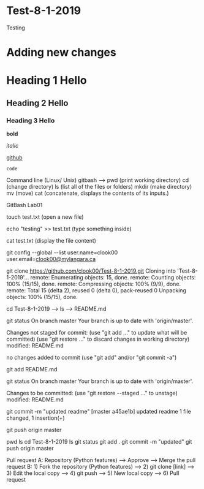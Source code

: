 # Test-8-1-2019
Testing
# Adding new changes
# Heading 1 Hello
## Heading 2 Hello
### Heading 3 Hello

**bold**

*italic*

[github](https://github.com/)

```
code
```
Command line (Linux/ Unix)
gitbash --> pwd (print working directory)
cd (change directory)
ls (list all of the files or folders)
mkdir (make directory)
mv (move)
cat (concatenate, displays the contents of its inputs.)


GitBash Lab01

touch test.txt (open a new file)

echo "testing" >> test.txt (type something inside)

cat test.txt (display the file content)

git config --global --list
user.name=clook00
user.email=clook00@mylangara.ca

git clone https://github.com/clook00/Test-8-1-2019.git
Cloning into 'Test-8-1-2019'...
remote: Enumerating objects: 15, done.
remote: Counting objects: 100% (15/15), done.
remote: Compressing objects: 100% (9/9), done.
remote: Total 15 (delta 2), reused 0 (delta 0), pack-reused 0
Unpacking objects: 100% (15/15), done.

cd Test-8-1-2019 --> ls --> README.md

git status
On branch master
Your branch is up to date with 'origin/master'.

Changes not staged for commit:
  (use "git add <file>..." to update what will be committed)
  (use "git restore <file>..." to discard changes in working directory)
        modified:   README.md

no changes added to commit (use "git add" and/or "git commit -a")

git add README.md

git status
On branch master
Your branch is up to date with 'origin/master'.

Changes to be committed:
  (use "git restore --staged <file>..." to unstage)
        modified:   README.md

git commit -m "updated readme"
[master a45ae1b] updated readme
 1 file changed, 1 insertion(+)
 
git push origin master

pwd
ls
cd Test-8-1-2019
ls
git status
git add .
git commit -m "updated"
git push origin master

Pull request
A: Repository (Python features) --> Approve --> Merge the pull request
B: 1) Fork the repository (Python features) --> 2) git clone [link] --> 3) Edit the local copy --> 4) git push --> 5) New local copy --> 6) Pull request